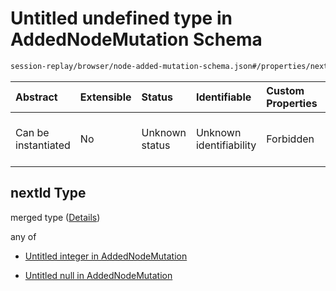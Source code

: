 # Untitled undefined type in AddedNodeMutation Schema

```txt
session-replay/browser/node-added-mutation-schema.json#/properties/nextId
```



| Abstract            | Extensible | Status         | Identifiable            | Custom Properties | Additional Properties | Access Restrictions | Defined In                                                                                                                |
| :------------------ | :--------- | :------------- | :---------------------- | :---------------- | :-------------------- | :------------------ | :------------------------------------------------------------------------------------------------------------------------ |
| Can be instantiated | No         | Unknown status | Unknown identifiability | Forbidden         | Allowed               | none                | [node-added-mutation-schema.json\*](../out/session-replay/browser/node-added-mutation-schema.json "open original schema") |

## nextId Type

merged type ([Details](node-added-mutation-schema-properties-nextid.md))

any of

* [Untitled integer in AddedNodeMutation](node-added-mutation-schema-properties-nextid-anyof-0.md "check type definition")

* [Untitled null in AddedNodeMutation](node-added-mutation-schema-properties-nextid-anyof-1.md "check type definition")
